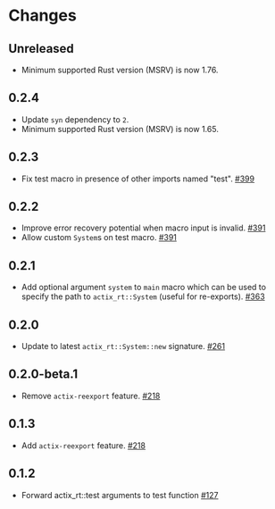 # Changes

## Unreleased

- Minimum supported Rust version (MSRV) is now 1.76.

## 0.2.4

- Update `syn` dependency to `2`.
- Minimum supported Rust version (MSRV) is now 1.65.

## 0.2.3

- Fix test macro in presence of other imports named "test". [#399]

[#399]: https://github.com/actix/actix-net/pull/399

## 0.2.2

- Improve error recovery potential when macro input is invalid. [#391]
- Allow custom `System`s on test macro. [#391]

[#391]: https://github.com/actix/actix-net/pull/391

## 0.2.1

- Add optional argument `system` to `main` macro which can be used to specify the path to `actix_rt::System` (useful for re-exports). [#363]

[#363]: https://github.com/actix/actix-net/pull/363

## 0.2.0

- Update to latest `actix_rt::System::new` signature. [#261]

[#261]: https://github.com/actix/actix-net/pull/261

## 0.2.0-beta.1

- Remove `actix-reexport` feature. [#218]

[#218]: https://github.com/actix/actix-net/pull/218

## 0.1.3

- Add `actix-reexport` feature. [#218]

[#218]: https://github.com/actix/actix-net/pull/218

## 0.1.2

- Forward actix_rt::test arguments to test function [#127]

[#127]: https://github.com/actix/actix-net/pull/127

